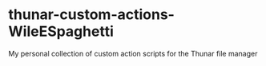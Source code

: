 thunar-custom-actions-WileESpaghetti
====================================

My personal collection of custom action scripts for the Thunar file manager